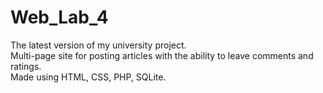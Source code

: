 # Web_Lab_4
The latest version of my university project.  
Multi-page site for posting articles with the ability to leave comments and ratings.  
Made using HTML, CSS, PHP, SQLite.
